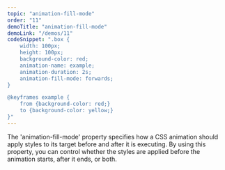 ```yaml
---
topic: "animation-fill-mode"
order: "11"
demoTitle: "animation-fill-mode"
demoLink: "/demos/11"
codeSnippet: ".box { 
    width: 100px; 
    height: 100px; 
    background-color: red; 
    animation-name: example; 
    animation-duration: 2s; 
    animation-fill-mode: forwards; 
} 

@keyframes example { 
    from {background-color: red;} 
    to {background-color: yellow;} 
}"
---
```


The 'animation-fill-mode' property specifies how a CSS animation should apply styles to its target before and after it is executing. By using this property, you can control whether the styles are applied before the animation starts, after it ends, or both.
<br />
